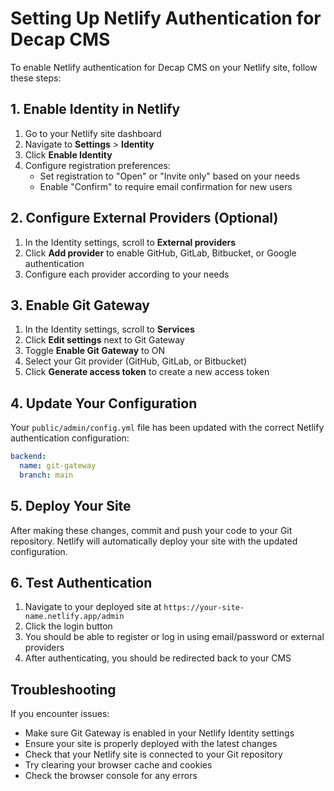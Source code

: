 # Setting Up Netlify Authentication for Decap CMS

To enable Netlify authentication for Decap CMS on your Netlify site, follow these steps:

## 1. Enable Identity in Netlify

1. Go to your Netlify site dashboard
2. Navigate to **Settings** > **Identity**
3. Click **Enable Identity**
4. Configure registration preferences:
   - Set registration to "Open" or "Invite only" based on your needs
   - Enable "Confirm" to require email confirmation for new users

## 2. Configure External Providers (Optional)

1. In the Identity settings, scroll to **External providers**
2. Click **Add provider** to enable GitHub, GitLab, Bitbucket, or Google authentication
3. Configure each provider according to your needs

## 3. Enable Git Gateway

1. In the Identity settings, scroll to **Services**
2. Click **Edit settings** next to Git Gateway
3. Toggle **Enable Git Gateway** to ON
4. Select your Git provider (GitHub, GitLab, or Bitbucket)
5. Click **Generate access token** to create a new access token

## 4. Update Your Configuration

Your `public/admin/config.yml` file has been updated with the correct Netlify authentication configuration:

```yaml
backend:
  name: git-gateway
  branch: main
```

## 5. Deploy Your Site

After making these changes, commit and push your code to your Git repository. Netlify will automatically deploy your site with the updated configuration.

## 6. Test Authentication

1. Navigate to your deployed site at `https://your-site-name.netlify.app/admin`
2. Click the login button
3. You should be able to register or log in using email/password or external providers
4. After authenticating, you should be redirected back to your CMS

## Troubleshooting

If you encounter issues:

- Make sure Git Gateway is enabled in your Netlify Identity settings
- Ensure your site is properly deployed with the latest changes
- Check that your Netlify site is connected to your Git repository
- Try clearing your browser cache and cookies
- Check the browser console for any errors